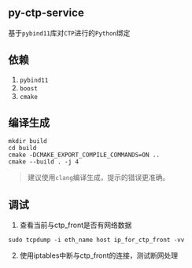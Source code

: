 ## py-ctp-service

基于`pybind11`库对`CTP`进行的`Python`绑定

## 依赖
1. `pybind11`
2. `boost`
3. `cmake`


## 编译生成
```shell
mkdir build
cd build
cmake -DCMAKE_EXPORT_COMPILE_COMMANDS=ON ..
cmake --build . -j 4
```

> 建议使用`clang`编译生成，提示的错误更准确。

## 调试

1. 查看当前与ctp_front是否有网络数据
```
sudo tcpdump -i eth_name host ip_for_ctp_front -vv
```

2. 使用iptables中断与ctp_front的连接，测试断网处理

